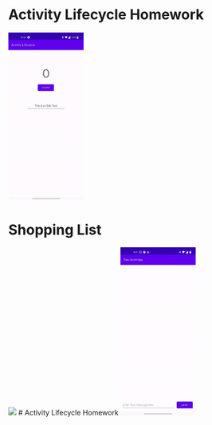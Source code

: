 # Activity Lifecycle Homework
<img src='https://github.com/roshanbhatta/Activity-Lifecycle-and-State/blob/activity_lifecycle_homework/activity_lifecycle_homework.gif' width='30%'> <br/>
# Shopping List
<img src='https://github.com/roshanbhatta/Activity-Lifecycle-and-State/blob/shopping_list_challange/ShoppingListChallange.gif' width = '30%'>
# Activity Lifecycle Homework
<img src='https://github.com/roshanbhatta/Activity-Lifecycle-and-State/blob/main/two_activities2.gif' width='30%'>





